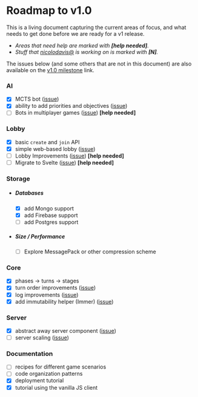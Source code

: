 # Roadmap to v1.0

This is a living document capturing the current areas of focus, and what needs to
get done before we are ready for a v1 release.

- _Areas that need help are marked with **[help needed]**._
- _Stuff that [nicolodavis@](https://github.com/nicolodavis) is working on is marked with **[N]**._

The issues below (and some others that are not in this document) are also available on the [v1.0 milestone](https://github.com/boardgameio/boardgame.io/milestone/2) link.

### AI

- [x] MCTS bot ([issue](https://github.com/boardgameio/boardgame.io/issues/7#issuecomment-389453032))
- [x] ability to add priorities and objectives ([issue](https://github.com/boardgameio/boardgame.io/issues/7#issuecomment-389453032))
- [ ] Bots in multiplayer games ([issue](https://github.com/boardgameio/boardgame.io/issues/383)) **[help needed]**

### Lobby

- [x] basic `create` and `join` API
- [x] simple web-based lobby ([issue](https://github.com/boardgameio/boardgame.io/issues/197))
- [ ] Lobby Improvements ([issue](https://github.com/boardgameio/boardgame.io/issues/354)) **[help needed]**
- [ ] Migrate to Svelte ([issue](https://github.com/boardgameio/boardgame.io/issues/432)) **[help needed]**

### Storage

- ##### Databases

  - [x] add Mongo support
  - [x] add Firebase support
  - [ ] add Postgres support

- ##### Size / Performance

  - [ ] Explore MessagePack or other compression scheme

### Core

- [x] phases -> turns -> stages
- [x] turn order improvements ([issue](https://github.com/boardgameio/boardgame.io/issues/154))
- [x] log improvements ([issue](https://github.com/boardgameio/boardgame.io/issues/227))
- [x] add immutability helper (Immer) ([issue](https://github.com/boardgameio/boardgame.io/issues/295))

### Server

- [x] abstract away server component ([issue](https://github.com/boardgameio/boardgame.io/issues/251))
- [ ] server scaling ([issue](https://github.com/boardgameio/boardgame.io/issues/277))

### Documentation

- [ ] recipes for different game scenarios
- [ ] code organization patterns
- [x] deployment tutorial
- [x] tutorial using the vanilla JS client
